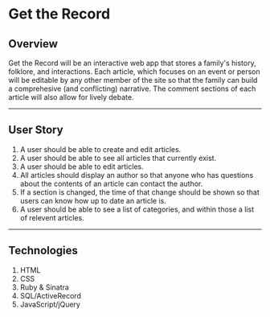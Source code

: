 #  Get the Record 

## Overview
Get the Record will be an interactive web app that stores a family's history, folklore, and interactions. Each article, which focuses on an event or person will be editable by any other member of the site so that the family can build a comprehesive (and conflicting) narrative. The comment sections of each article will also allow for lively debate.

---

## User Story

1. A user should be able to create and edit articles.
2. A user should be able to see all articles that currently exist.
3. A user should be able to edit articles.
4. All articles should display an author so that anyone who has questions about the contents of an article can contact the author.
5. If a section is changed, the time of that change should be shown so that users can know how up to date an article is.
6. A user should be able to see a list of categories, and within those a list of relevent articles.

---
## Technologies

1. HTML
2. CSS
3. Ruby & Sinatra
4. SQL/ActiveRecord
5. JavaScript/jQuery
